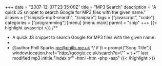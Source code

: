 +++
date = "2007-12-07T23:35:00Z"
title = "MP3 Search"
description = "A quick JS snippet to search Google for MP3 files with the given name."
aliases = ["/snips/5-mp3-search", "/snips/5"]
tags = ["javascript", "code"]
categories = ["programming"]
[menu]
  [menu.main]
    parent = "snip"
+++
{{< highlight javascript >}}
/**
 * A quick JS snippet to search Google for MP3 files with the given name.
 *
 * @author Phill Sparks <me@phills.me.uk>
 */
if (t = prompt("Song Title"))
    window.location.href="http://google.co.uk/search?q=\"" + t +"\" last modified mp3 intitle:\"index of\" -html -htm -php -asp"
{{< /highlight >}}

